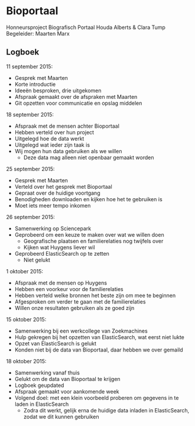 # Bioportaal
Honneursproject Biografisch Portaal
Houda Alberts & Clara Tump
Begeleider: Maarten Marx 

## Logboek
11 september 2015:
- Gesprek met Maarten
- Korte introductie
- Ideeën besproken, drie uitgekomen
- Afspraak gemaakt over de afspraken met Maarten
- Git opzetten voor communicatie en opslag middelen

18 september 2015:
- Afspraak met de mensen achter Bioportaal
- Hebben verteld over hun project
- Uitgelegd hoe de data werkt 
- Uitgelegd wat ieder zijn taak is
- Wij mogen hun data gebruiken als we willen
	- Deze data mag alleen niet openbaar gemaakt worden

25 september 2015:
- Gesprek met Maarten
- Verteld over het gesprek met Bioportaal
- Gepraat over de huidige voortgang
- Benodigheden downloaden en kijken hoe het te gebruiken is
- Moet iets meer tempo inkomen

26 september 2015:
- Samenwerking op Sciencepark
- Geprobeerd om een keuze te maken over wat we willen doen
	- Geografische plaatsen en familierelaties nog twijfels over
	- Kijken wat Huygens liever wil
- Geprobeerd ElasticSearch op te zetten
	- Niet gelukt

1 oktober 2015:
- Afspraak met de mensen op Huygens
- Hebben een voorkeur voor de familierelaties
- Hebben verteld welke bronnen het beste zijn om mee te beginnen
- Afgesproken om verder te gaan met de familierelaties
- Willen onze resultaten gebruiken als ze goed zijn

15 oktober 2015:
- Samenwerking bij een werkcollege van Zoekmachines
- Hulp gekregen bij het opzetten van ElasticSearch, wat eerst niet lukte
- Opzet van ElasticSearch is gelukt
- Konden niet bij de data van Bioportaal, daar hebben we over gemaild

18 oktober 2015:
- Samenwerking vanaf thuis
- Gelukt om de data van Bioportaal te krijgen
- Logboek geupdated
- Afspraak gemaakt voor aankomende week
- Volgend doel: met een klein voorbeeld proberen om gegevens in te laden in ElasticSearch
	- Zodra dit werkt, gelijk erna de huidige data inladen in ElasticSearch, zodat we 		  dit kunnen gebruiken 




